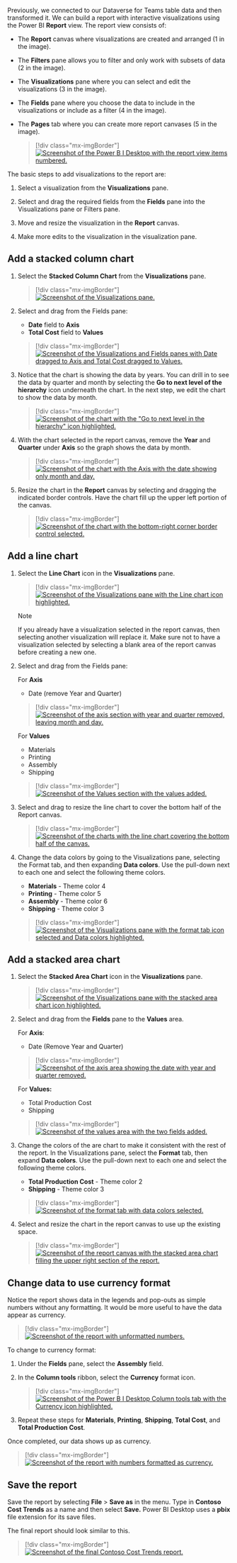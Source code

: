 Previously, we connected to our Dataverse for Teams table data and then transformed it. We can build a report with interactive visualizations using the Power BI **Report** view. The report view consists of:

- The **Report** canvas where visualizations are created and arranged (1 in the image).

- The **Filters** pane allows you to filter and only work with subsets of data (2 in the image).

- The **Visualizations** pane where you can select and edit the visualizations (3 in the image).

- The **Fields** pane where you choose the data to include in the visualizations or include as a filter (4 in the image).

- The **Pages** tab where you can create more report canvases (5 in the image).

    > [!div class="mx-imgBorder"]
    > [![Screenshot of the Power B I Desktop with the report view items numbered.](../media/image-16.png)](../media/image-16.png#lightbox)

The basic steps to add visualizations to the report are:

1. Select a visualization from the **Visualizations** pane.

1. Select and drag the required fields from the **Fields** pane into the Visualizations pane or Filters pane.

1. Move and resize the visualization in the **Report** canvas.

1. Make more edits to the visualization in the visualization pane.

## Add a stacked column chart

1. Select the **Stacked Column Chart** from the **Visualizations** pane.

    > [!div class="mx-imgBorder"]
    > [![Screenshot of the Visualizations pane.](../media/image-17.png)](../media/image-17.png#lightbox)

1. Select and drag from the Fields pane:

    - **Date** field to **Axis**
    - **Total Cost** field to **Values**

    > [!div class="mx-imgBorder"]
    > [![Screenshot of the Visualizations and Fields panes with Date dragged to Axis and Total Cost dragged to Values.](../media/image-18.png)](../media/image-18.png#lightbox)

1. Notice that the chart is showing the data by years. You can drill in to see the data by quarter and month by selecting the **Go to next level of the hierarchy** icon underneath the chart. In the next step, we edit the chart to show the data by month.

    > [!div class="mx-imgBorder"]
    > [![Screenshot of the chart with the "Go to next level in the hierarchy" icon highlighted.](../media/image-19.png)](../media/image-19.png#lightbox)

1. With the chart selected in the report canvas, remove the **Year** and **Quarter** under **Axis** so the graph shows the data by month.

    > [!div class="mx-imgBorder"]
    > [![Screenshot of the chart with the Axis with the date showing only month and day.](../media/image-20.png)](../media/image-20.png#lightbox)

1. Resize the chart in the **Report** canvas by selecting and dragging the indicated border controls. Have the chart fill up the upper left portion of the canvas.

    > [!div class="mx-imgBorder"]
    > [![Screenshot of the chart with the bottom-right corner border control selected.](../media/image-21.png)](../media/image-21.png#lightbox)

## Add a line chart

1. Select the **Line Chart** icon in the **Visualizations** pane.

    > [!div class="mx-imgBorder"]
    > [![Screenshot of the Visualizations pane with the Line chart icon highlighted.](../media/image-22.png)](../media/image-22.png#lightbox)

    > [!NOTE]
    > If you already have a visualization selected in the report canvas, then selecting another visualization will replace it. Make sure not to have a visualization selected by selecting a blank area of the report canvas before creating a new one.

1. Select and drag from the Fields pane:

    For **Axis**
    - Date (remove Year and Quarter)

    > [!div class="mx-imgBorder"]
    > [![Screenshot of the axis section with year and quarter removed, leaving month and day.](../media/image-23.png)](../media/image-23.png#lightbox)

    For **Values**
    - Materials
    - Printing
    - Assembly
    - Shipping

    > [!div class="mx-imgBorder"]
    > [![Screenshot of the Values section with the values added.](../media/image-24.png)](../media/image-24.png#lightbox)

1. Select and drag to resize the line chart to cover the bottom half of the Report canvas.

    > [!div class="mx-imgBorder"]
    > [![Screenshot of the charts with the line chart covering the bottom half of the canvas.](../media/image-25.png)](../media/image-25.png#lightbox)

1. Change the data colors by going to the Visualizations pane, selecting the Format tab, and then expanding **Data colors**. Use the pull-down next to each one and select the following theme colors.

    - **Materials** - Theme color 4
    - **Printing** - Theme color 5
    - **Assembly** - Theme color 6
    - **Shipping** - Theme color 3

    > [!div class="mx-imgBorder"]
    > [![Screenshot of the Visualizations pane with the format tab icon selected and Data colors highlighted.](../media/image-26.png)](../media/image-26.png#lightbox)

## Add a stacked area chart

1. Select the **Stacked Area Chart** icon in the **Visualizations** pane.

    > [!div class="mx-imgBorder"]
    > [![Screenshot of the Visualizations pane with the stacked area chart icon highlighted.](../media/image-27.png)](../media/image-27.png#lightbox)

1. Select and drag from the **Fields** pane to the **Values** area.

    For **Axis**:
    - Date (Remove Year and Quarter)

    > [!div class="mx-imgBorder"]
    > [![Screenshot of the axis area showing the date with year and quarter removed.](../media/image-28.png)](../media/image-28.png#lightbox)

    For **Values:**
    - Total Production Cost
    - Shipping

    > [!div class="mx-imgBorder"]
    > [![Screenshot of the values area with the two fields added.](../media/image-29.png)](../media/image-29.png#lightbox)

1. Change the colors of the are chart to make it consistent with the rest of the report. In the Visualizations pane, select the **Format** tab, then expand **Data colors**. Use the pull-down next to each one and select the following theme colors.

    - **Total Production Cost** - Theme color 2
    - **Shipping** - Theme color 3

    > [!div class="mx-imgBorder"]
    > [![Screenshot of the format tab with data colors selected.](../media/image-30.png)](../media/image-30.png#lightbox)

1. Select and resize the chart in the report canvas to use up the existing space.

    > [!div class="mx-imgBorder"]
    > [![Screenshot of the report canvas with the stacked area chart filling the upper right section of the report.](../media/image-31.png)](../media/image-31.png#lightbox)

## Change data to use currency format

Notice the report shows data in the legends and pop-outs as simple numbers without any formatting. It would be more useful to have the data appear as currency.

> [!div class="mx-imgBorder"]
> [![Screenshot of the report with unformatted numbers.](../media/image-32.png)](../media/image-32.png#lightbox)

To change to currency format:

1. Under the **Fields** pane, select the **Assembly** field.

1. In the **Column tools** ribbon, select the **Currency** format icon.

    > [!div class="mx-imgBorder"]
    > [![Screenshot of the Power B I Desktop Column tools tab with the Currency icon highlighted.](../media/image-33.png)](../media/image-33.png#lightbox)

1. Repeat these steps for **Materials**, **Printing**, **Shipping**, **Total Cost**, and **Total Production Cost**.

Once completed, our data shows up as currency.

> [!div class="mx-imgBorder"]
> [![Screenshot of the report with numbers formatted as currency.](../media/image-34.png)](../media/image-34.png#lightbox)

## Save the report

Save the report by selecting **File** > **Save as** in the menu. Type in **Contoso Cost Trends** as a name and then select **Save.** Power BI Desktop uses a **pbix** file extension for its save files.

The final report should look similar to this.

> [!div class="mx-imgBorder"]
> [![Screenshot of the final Contoso Cost Trends report.](../media/image-35.png)](../media/image-35.png#lightbox)
